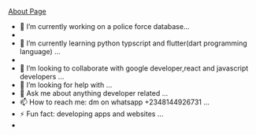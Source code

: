 [About Page](https://github.com/cafferti/cafferti/edit/main/README.md)


    
- 🔭 I’m currently working on a police force database...
- 
- 🌱 I’m currently learning python typscript and flutter(dart programming language) ...
- 
- 👯 I’m looking to collaborate with google developer,react and javascript developers  ...
- 🤔 I’m looking for help with <just follow the account and check my various repos/> ...
- 💬 Ask me about anything developer related ...
- 📫 How to reach me: dm on whatsapp +2348144926731 ...
- ⚡ Fun fact: developing apps and websites ...
- 
  
